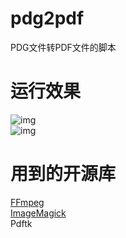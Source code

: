 # pdg2pdf
PDG文件转PDF文件的脚本


# 运行效果
![img](res/linux_sh_direct.gif)</br>
![img](res/linux_sh_args.gif)


# 用到的开源库
[FFmpeg](https://github.com/FFmpeg/FFmpeg)</br>
[ImageMagick](https://github.com/ImageMagick/ImageMagick)</br>
Pdftk
